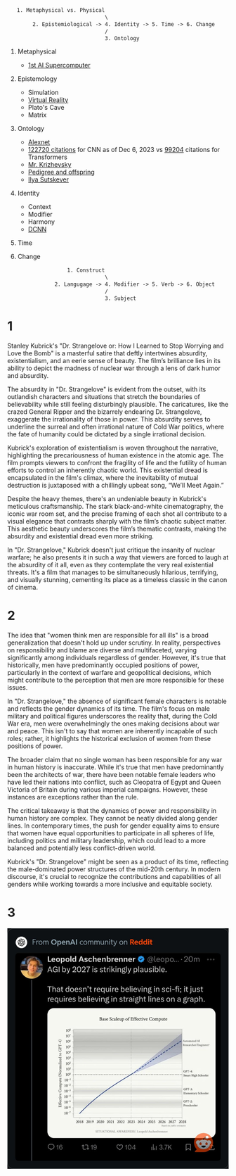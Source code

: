 ```
   1. Metaphysical vs. Physical
                               \
        2. Epistemiological -> 4. Identity -> 5. Time -> 6. Change
                               /
                               3. Ontology
```

1. Metaphysical
   - [1st AI Supercomputer](https://www.youtube.com/watch?v=Pkj-BLHs6dE)
2. Epistemology
   - Simulation
   - [Virtual Reality](https://www.youtube.com/watch?v=jlTrwdrzTTk)
   - Plato's Cave
   - Matrix
3. Ontology
   - [Alexnet](https://papers.nips.cc/paper_files/paper/2012/hash/c399862d3b9d6b76c8436e924a68c45b-Abstract.html)
   - [122720 citations](https://papers.nips.cc/paper_files/paper/2012/hash/c399862d3b9d6b76c8436e924a68c45b-Abstract.html) for CNN as of Dec 6, 2023 vs [99204](https://proceedings.neurips.cc/paper_files/paper/2017/file/3f5ee243547dee91fbd053c1c4a845aa-Paper.pdf) citations for Transformers
   - [Mr. Krizhevsky](https://en.wikipedia.org/wiki/Alex_Krizhevsky)
   - [Pedigree and offspring](https://en.wikipedia.org/wiki/Geoffrey_Hinton)
   - [Ilya Sutskever](https://dallasinnovates.com/exclusive-qa-john-carmacks-different-path-to-artificial-general-intelligence/)
4. Identity
   - Context
   - Modifier
   - Harmony
   - [DCNN](https://papers.nips.cc/paper_files/paper/2012/file/c399862d3b9d6b76c8436e924a68c45b-Paper.pdf)  

5. Time
6. Change

```
                   1. Construct
                               \
               2. Langugage -> 4. Modifier -> 5. Verb -> 6. Object
                               /
                               3. Subject
```

# 1

Stanley Kubrick's "Dr. Strangelove or: How I Learned to Stop Worrying and Love the Bomb" is a masterful satire that deftly intertwines absurdity, existentialism, and an eerie sense of beauty. The film’s brilliance lies in its ability to depict the madness of nuclear war through a lens of dark humor and absurdity. 

The absurdity in "Dr. Strangelove" is evident from the outset, with its outlandish characters and situations that stretch the boundaries of believability while still feeling disturbingly plausible. The caricatures, like the crazed General Ripper and the bizarrely endearing Dr. Strangelove, exaggerate the irrationality of those in power. This absurdity serves to underline the surreal and often irrational nature of Cold War politics, where the fate of humanity could be dictated by a single irrational decision.

Kubrick's exploration of existentialism is woven throughout the narrative, highlighting the precariousness of human existence in the atomic age. The film prompts viewers to confront the fragility of life and the futility of human efforts to control an inherently chaotic world. This existential dread is encapsulated in the film's climax, where the inevitability of mutual destruction is juxtaposed with a chillingly upbeat song, “We’ll Meet Again.”

Despite the heavy themes, there's an undeniable beauty in Kubrick's meticulous craftsmanship. The stark black-and-white cinematography, the iconic war room set, and the precise framing of each shot all contribute to a visual elegance that contrasts sharply with the film’s chaotic subject matter. This aesthetic beauty underscores the film’s thematic contrasts, making the absurdity and existential dread even more striking.

In "Dr. Strangelove," Kubrick doesn't just critique the insanity of nuclear warfare; he also presents it in such a way that viewers are forced to laugh at the absurdity of it all, even as they contemplate the very real existential threats. It's a film that manages to be simultaneously hilarious, terrifying, and visually stunning, cementing its place as a timeless classic in the canon of cinema.

# 2

The idea that "women think men are responsible for all ills" is a broad generalization that doesn't hold up under scrutiny. In reality, perspectives on responsibility and blame are diverse and multifaceted, varying significantly among individuals regardless of gender. However, it's true that historically, men have predominantly occupied positions of power, particularly in the context of warfare and geopolitical decisions, which might contribute to the perception that men are more responsible for these issues.

In "Dr. Strangelove," the absence of significant female characters is notable and reflects the gender dynamics of its time. The film's focus on male military and political figures underscores the reality that, during the Cold War era, men were overwhelmingly the ones making decisions about war and peace. This isn't to say that women are inherently incapable of such roles; rather, it highlights the historical exclusion of women from these positions of power.

The broader claim that no single woman has been responsible for any war in human history is inaccurate. While it's true that men have predominantly been the architects of war, there have been notable female leaders who have led their nations into conflict, such as Cleopatra of Egypt and Queen Victoria of Britain during various imperial campaigns. However, these instances are exceptions rather than the rule.

The critical takeaway is that the dynamics of power and responsibility in human history are complex. They cannot be neatly divided along gender lines. In contemporary times, the push for gender equality aims to ensure that women have equal opportunities to participate in all spheres of life, including politics and military leadership, which could lead to a more balanced and potentially less conflict-driven world. 

Kubrick's "Dr. Strangelove" might be seen as a product of its time, reflecting the male-dominated power structures of the mid-20th century. In modern discourse, it's crucial to recognize the contributions and capabilities of all genders while working towards a more inclusive and equitable society.

# 3

![](agi.png)
